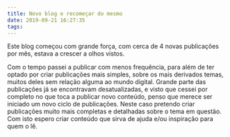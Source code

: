 ```yaml
---
title: Novo blog e recomeçar do mesmo
date: 2019-09-21 16:27:35
tags:
---
```


Este blog começou com grande força, com cerca de 4 novas publicações por mês, estava a crescer a olhos vistos.
<!-- more -->
Com o tempo passei a publicar com menos frequência, para além de ter optado por criar publicações mais simples, sobre os mais derivados temas, muitos deles sem relação alguma ao mundo digital.
Grande parte das publicações já se encontravam desatualizadas, e visto que cessei por completo no que toca a publicar novo conteúdo, penso que merece ser iniciado um novo ciclo de publicações.
Neste caso pretendo criar publicações muito mais completas e detalhadas sobre o tema em questão.
Com isto espero criar conteúdo que sirva de ajuda e/ou inspiração para quem o lê.
